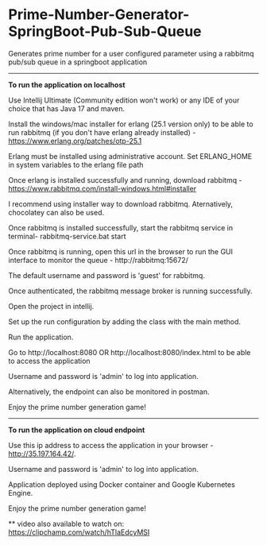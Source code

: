 # Prime-Number-Generator-SpringBoot-Pub-Sub-Queue
Generates prime number for a user configured parameter using a rabbitmq pub/sub queue in a springboot application

----------------------------------------------------------------------------------------------------------------------------------------------------------------------------

****To run the application on localhost****

Use Intellij Ultimate (Community edition won't work) or any IDE of your choice that has Java 17 and maven.

Install the windows/mac installer for erlang (25.1 version only) to be able to run rabbitmq (if you don't have erlang already installed) - https://www.erlang.org/patches/otp-25.1

Erlang must be installed using administrative account. Set ERLANG_HOME in system variables to the erlang file path 

Once erlang is installed successfully and running, download rabbitmq - https://www.rabbitmq.com/install-windows.html#installer

I recommend using installer way to download rabbitmq. Aternatively, chocolatey can also be used.

Once rabbitmq is installed successfully, start the rabbitmq service in terminal- rabbitmq-service.bat start

Once rabbitmq is running, open this url in the browser to run the GUI interface to monitor the queue - http://rabbitmq:15672/

The default username and password is 'guest' for rabbitmq.

Once authenticated, the rabbitmq message broker is running successfully.

Open the project in intellij. 

Set up the run configuration by adding the class with the main method.

Run the application.

Go to http://localhost:8080 OR http://localhost:8080/index.html to be able to access the application

Username and password is 'admin' to log into application.

Alternatively, the endpoint can also be monitored in postman.

Enjoy the prime number generation game!

----------------------------------------------------------------------------------------------------------------------------------------------------------------------------

****To run the application on cloud endpoint****

Use this ip address to access the application in your browser - http://35.197.164.42/.

Username and password is 'admin' to log into application.

Application deployed using Docker container and Google Kubernetes Engine.

Enjoy the prime number generation game!

** video also available to watch on: https://clipchamp.com/watch/hTlaEdcyMSI
